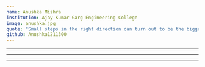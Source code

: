 ```yaml
---
name: Anushka Mishra
institution: Ajay Kumar Garg Engineering College
image: anushka.jpg
quote: "Small steps in the right direction can turn out to be the biggest step of your life. If everything was perfect, you would never learn and you would never grow. The best thing to hold onto in life is each other. Life is like riding a bicycle."
github: Anushka1211300
---
```

---
---



---
